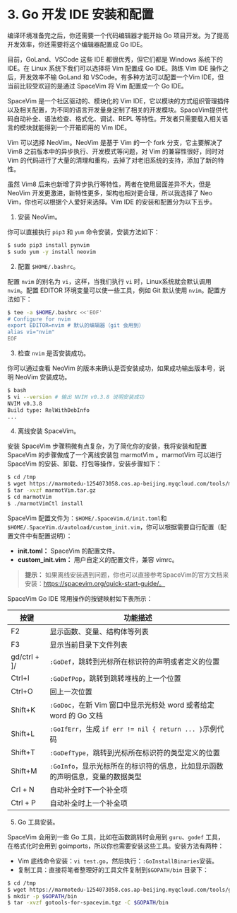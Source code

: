 # 3. Go 开发 IDE 安装和配置

编译环境准备完之后，你还需要一个代码编辑器才能开始 Go 项目开发。为了提高开发效率，你还需要将这个编辑器配置成 Go IDE。

目前，GoLand、VSCode 这些 IDE 都很优秀，但它们都是 Windows 系统下的 IDE。在 Linux 系统下我们可以选择将 Vim 配置成 Go IDE。熟练 Vim IDE 操作之后，开发效率不输 GoLand 和 VSCode。有多种方法可以配置一个Vim IDE，但当前比较受欢迎的是通过 SpaceVim 将 Vim 配置成一个 Go IDE。

SpaceVim 是一个社区驱动的、模块化的 Vim IDE，它以模块的方式组织管理插件以及相关配置，为不同的语言开发量身定制了相关的开发模块。SpaceVim提供代码自动补全、语法检查、格式化、调试、REPL 等特性。开发者只需要载入相关语言的模块就能得到一个开箱即用的 Vim IDE。

Vim 可以选择 NeoVim。NeoVim 是基于 Vim 的一个 fork 分支，它主要解决了 Vim8 之前版本中的异步执行、开发模式等问题，对 Vim 的兼容性很好，同时对 Vim 的代码进行了大量的清理和重构，去掉了对老旧系统的支持，添加了新的特性。

虽然 Vim8 后来也新增了异步执行等特性，两者在使用层面差异不大，但是 NeoVim 开发更激进，新特性更多，架构也相对更合理，所以我选择了 Neo Vim，你也可以根据个人爱好来选择。Vim IDE 的安装和配置分为以下五步。

1) 安装 NeoVim。

你可以直接执行 `pip3` 和 `yum` 命令安装，安装方法如下：

```bash
$ sudo pip3 install pynvim
$ sudo yum -y install neovim
```

2) 配置 `$HOME/.bashrc`。

配置 `nvim` 的别名为 `vi`，这样，当我们执行 `vi` 时，Linux系统就会默认调用 `nvim`。配置 EDITOR 环境变量可以使一些工具，例如 Git 默认使用 `nvim`。配置方法如下：

```bash
$ tee -a $HOME/.bashrc <<'EOF'
# Configure for nvim
export EDITOR=nvim # 默认的编辑器（git 会用到）
alias vi="nvim"
EOF
```

3) 检查 `nvim` 是否安装成功。

你可以通过查看 NeoVim 的版本来确认是否安装成功，如果成功输出版本号，说明 NeoVim 安装成功。

```bash
$ bash
$ vi --version # 输出 NVIM v0.3.8 说明安装成功
NVIM v0.3.8
Build type: RelWithDebInfo
...
```

4) 离线安装 SpaceVim。

安装 SpaceVim 步骤稍微有点复杂，为了简化你的安装，我将安装和配置 SpaceVim 的步骤做成了一个离线安装包 marmotVim 。marmotVim 可以进行 SpaceVim 的安装、卸载、打包等操作，安装步骤如下：

```bash
$ cd /tmp
$ wget https://marmotedu-1254073058.cos.ap-beijing.myqcloud.com/tools/marmotVim.tar.gz
$ tar -xvzf marmotVim.tar.gz
$ cd marmotVim
$ ./marmotVimCtl install
```

SpaceVim 配置文件为：`$HOME/.SpaceVim.d/init.toml`和`$HOME/.SpaceVim.d/autoload/custom_init.vim`，你可以根据需要自行配置（配置文件中有配置说明）：

- **init.toml：** SpaceVim 的配置文件。
- **custom_init.vim：** 用户自定义的配置文件，兼容 vimrc。

> **提示：** 如果离线安装遇到问题，你也可以直接参考SpaceVim的官方文档来安装：https://spacevim.org/quick-start-guide/。

SpaceVim Go IDE 常用操作的按键映射如下表所示：

| 按键                | 功能描述                                                                    |
| ------------------- | --------------------------------------------------------------------------- |
| F2                  | 显示函数、变量、结构体等列表                                                |
| F3                  | 显示当前目录下文件列表                                                      |
| gd/ctrl + ]/<Enter> | `:GoDef`，跳转到光标所在标识符的声明或者定义的位置                            |
| Ctrl+I              | `:GoDefPop`，跳转到跳转堆栈的上一个位置                                       |
| Ctrl+O              | 回上一次位置                                                                |
| Shift+K             | `:GoDoc`，在新 Vim 窗口中显示光标处 word 或者给定 word 的 Go 文档             |
| Shift+L             | `:GoIfErr`，生成 `if err != nil { return ... }`示例代码                         |
| Shift+T             | `:GoDefType`，跳转到光标所在标识符的类型定义的位置                            |
| Shift+M             | `:GoInfo`，显示光标所在的标识符的信息，比如显示函数的声明信息，变量的数据类型 |
| Crl + N             | 自动补全时下一个补全项                                                      |
| Ctrl + P            | 自动补全时上一个补全项                                                      |


5) Go 工具安装。

SpaceVim 会用到一些 Go 工具，比如在函数跳转时会用到 `guru`、`godef` 工具，在格式化时会用到 goimports，所以你也需要安装这些工具。安装方法有两种：
- Vim 底线命令安装：`vi test.go`，然后执行：`:GoInstallBinaries`安装。
- 复制工具：直接将笔者整理好的工具文件复制到`$GOPATH/bin` 目录下：

```bash
$ cd /tmp
$ wget https://marmotedu-1254073058.cos.ap-beijing.myqcloud.com/tools/gotools-for-spacevim.tgz
$ mkdir -p $GOPATH/bin
$ tar -xvzf gotools-for-spacevim.tgz -C $GOPATH/bin
```

